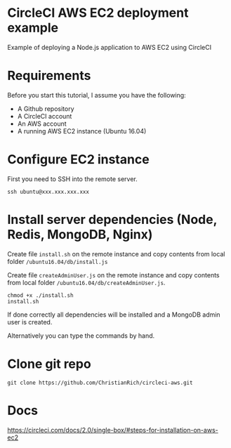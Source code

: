 # CircleCI AWS EC2 deployment example
Example of deploying a Node.js application to AWS EC2 using CircleCI

# Requirements
Before you start this tutorial, I assume you have the following:

* A Github repository
* A CircleCI account
* An AWS account
* A running AWS EC2 instance (Ubuntu 16.04)

# Configure EC2 instance
First you need to SSH into the remote server.
```
ssh ubuntu@xxx.xxx.xxx.xxx
```

# Install server dependencies (Node, Redis, MongoDB, Nginx)
Create file `install.sh` on the remote instance and copy contents from local folder `/ubuntu16.04/db/install.js`

Create file `createAdminUser.js` on the remote instance and copy contents from local folder `/ubuntu16.04/db/createAdminUser.js`.

```
chmod +x ./install.sh
install.sh
```

If done correctly all dependencies will be installed and a MongoDB admin user is created.

Alternatively you can type the commands by hand.

# Clone git repo
```
git clone https://github.com/ChristianRich/circleci-aws.git
```

# Docs
https://circleci.com/docs/2.0/single-box/#steps-for-installation-on-aws-ec2  
